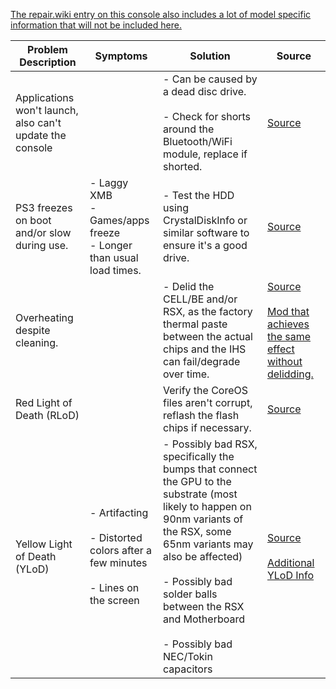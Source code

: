 [The repair.wiki entry on this console also includes a lot of model specific information that will not be included here.](https://repair.wiki/w/Playstation_3)

| Problem Description                                      | Symptoms                                                                                 | Solution                                                                                                                                                                                                                                                                                    | Source                                                                                                                                                                                                                   |
| -------------------------------------------------------- | ---------------------------------------------------------------------------------------- | ------------------------------------------------------------------------------------------------------------------------------------------------------------------------------------------------------------------------------------------------------------------------------------------- | ------------------------------------------------------------------------------------------------------------------------------------------------------------------------------------------------------------------------ |
| Applications won't launch, also can't update the console |                                                                                          | - Can be caused by a dead disc drive.<br><br>- Check for shorts around the Bluetooth/WiFi module, replace if shorted.                                                                                                                                                                       | [Source](https://repair.wiki/w/Playstation_3)                                                                                                                                                                            |
| PS3 freezes on boot and/or slow during use.              | - Laggy XMB <br>- Games/apps freeze<br>- Longer than usual load times.                   | - Test the HDD using CrystalDiskInfo or similar software to ensure it's a good drive.                                                                                                                                                                                                       | [Source](https://repair.wiki/w/Playstation_3)                                                                                                                                                                            |
| Overheating despite cleaning.                            |                                                                                          | - Delid the CELL/BE and/or RSX, as the factory thermal paste between the actual chips and the IHS can fail/degrade over time.                                                                                                                                                               | [Source](https://repair.wiki/w/Playstation_3)<br><br>[Mod that achieves the same effect without delidding.](https://www.psx-place.com/threads/tutorial-ps3-cell-b-e-thermal-dissipation-without-removing-the-ihs.23066/) |
| Red Light of Death (RLoD)                                |                                                                                          | Verify the CoreOS files aren't corrupt, reflash the flash chips if necessary.                                                                                                                                                                                                               | [Source](https://repair.wiki/w/Playstation_3)                                                                                                                                                                            |
| Yellow Light of Death (YLoD)                             | - Artifacting<br><br>- Distorted colors after a few minutes<br><br>- Lines on the screen | - Possibly bad RSX, specifically the bumps that connect the GPU to the substrate (most likely to happen on 90nm variants of the RSX, some 65nm variants may also be affected)<br><br>- Possibly bad solder balls between the RSX and Motherboard<br><br>- Possibly bad NEC/Tokin capacitors | [Source](https://repair.wiki/w/Playstation_3)<br><br>[Additional YLoD  Info](https://www.youtube.com/watch?v=Za7WTNwAX0c&t=28s)                                                                                          |
